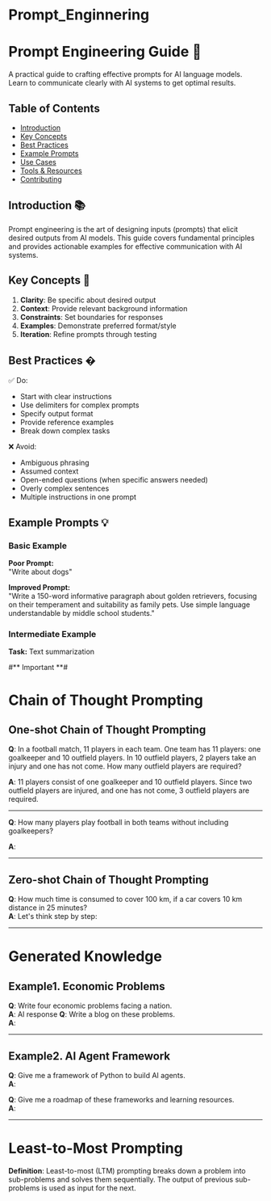 # Prompt_Enginnering
# Prompt Engineering Guide 🚀

A practical guide to crafting effective prompts for AI language models. Learn to communicate clearly with AI systems to get optimal results.

## Table of Contents
- [Introduction](#introduction)
- [Key Concepts](#key-concepts)
- [Best Practices](#best-practices)
- [Example Prompts](#example-prompts)
- [Use Cases](#use-cases)
- [Tools & Resources](#tools--resources)
- [Contributing](#contributing)

## Introduction 📚
Prompt engineering is the art of designing inputs (prompts) that elicit desired outputs from AI models. This guide covers fundamental principles and provides actionable examples for effective communication with AI systems.

## Key Concepts 🔑
1. **Clarity**: Be specific about desired output
2. **Context**: Provide relevant background information
3. **Constraints**: Set boundaries for responses
4. **Examples**: Demonstrate preferred format/style
5. **Iteration**: Refine prompts through testing

## Best Practices �
✅ Do:
- Start with clear instructions
- Use delimiters for complex prompts
- Specify output format
- Provide reference examples
- Break down complex tasks

❌ Avoid:
- Ambiguous phrasing
- Assumed context
- Open-ended questions (when specific answers needed)
- Overly complex sentences
- Multiple instructions in one prompt

## Example Prompts 💡

### Basic Example
**Poor Prompt:**  
"Write about dogs"

**Improved Prompt:**  
"Write a 150-word informative paragraph about golden retrievers, focusing on their temperament and suitability as family pets. Use simple language understandable by middle school students."

### Intermediate Example
**Task:** Text summarization  

#** Important **#

# Chain of Thought Prompting

## One-shot Chain of Thought Prompting

**Q**: In a football match, 11 players in each team. One team has 11 players: one goalkeeper and 10 outfield players. 
In 10 outfield players, 2 players take an injury and one has not come. How many outfield players are required?

**A**: 11 players consist of one goalkeeper and 10 outfield players. Since two outfield players are injured, and one has not come, 3 outfield players are required.

---

**Q**: How many players play football in both teams without including goalkeepers?

**A**:

---

## Zero-shot Chain of Thought Prompting

**Q**: How much time is consumed to cover 100 km, if a car covers 10 km distance in 25 minutes?  
**A**: Let's think step by step:  

---

# Generated Knowledge

## Example1. Economic Problems

**Q**: Write four economic problems facing a nation.  
**A**: AI response
**Q**: Write a blog on these problems.  
**A**: 

---

## Example2. AI Agent Framework

**Q**: Give me a framework of Python to build AI agents.  
**A**:  

**Q**: Give  me a roadmap of these frameworks and learning resources.  
**A**:   

---

# Least-to-Most Prompting

**Definition**: Least-to-most (LTM) prompting breaks down a problem into sub-problems and solves them sequentially. 
The output of previous sub-problems is used as input for the next.

